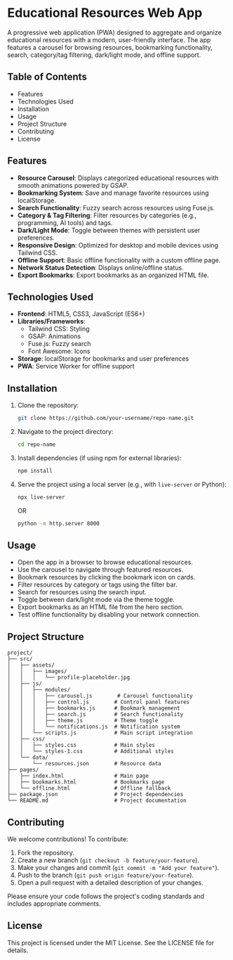 # Educational Resources Web App

A progressive web application (PWA) designed to aggregate and organize educational resources with a modern, user-friendly interface. The app features a carousel for browsing resources, bookmarking functionality, search, category/tag filtering, dark/light mode, and offline support.

## Table of Contents

- Features
- Technologies Used
- Installation
- Usage
- Project Structure
- Contributing
- License

## Features

- **Resource Carousel**: Displays categorized educational resources with smooth animations powered by GSAP.
- **Bookmarking System**: Save and manage favorite resources using localStorage.
- **Search Functionality**: Fuzzy search across resources using Fuse.js.
- **Category & Tag Filtering**: Filter resources by categories (e.g., programming, AI tools) and tags.
- **Dark/Light Mode**: Toggle between themes with persistent user preferences.
- **Responsive Design**: Optimized for desktop and mobile devices using Tailwind CSS.
- **Offline Support**: Basic offline functionality with a custom offline page.
- **Network Status Detection**: Displays online/offline status.
- **Export Bookmarks**: Export bookmarks as an organized HTML file.

## Technologies Used

- **Frontend**: HTML5, CSS3, JavaScript (ES6+)
- **Libraries/Frameworks**:
  - Tailwind CSS: Styling
  - GSAP: Animations
  - Fuse.js: Fuzzy search
  - Font Awesome: Icons
- **Storage**: localStorage for bookmarks and user preferences
- **PWA**: Service Worker for offline support

## Installation

1. Clone the repository:

   ```bash
   git clone https://github.com/your-username/repo-name.git
   ```

2. Navigate to the project directory:

   ```bash
   cd repo-name
   ```

3. Install dependencies (if using npm for external libraries):

   ```bash
   npm install
   ```

4. Serve the project using a local server (e.g., with `live-server` or Python):

   ```bash
   npx live-server
   ```

   OR

   ```bash
   python -m http.server 8000
   ```

## Usage

- Open the app in a browser to browse educational resources.
- Use the carousel to navigate through featured resources.
- Bookmark resources by clicking the bookmark icon on cards.
- Filter resources by category or tags using the filter bar.
- Search for resources using the search input.
- Toggle between dark/light mode via the theme toggle.
- Export bookmarks as an HTML file from the hero section.
- Test offline functionality by disabling your network connection.

## Project Structure

```
project/
├── src/
│   ├── assets/
│   │   ├── images/
│   │   │   └── profile-placeholder.jpg
│   ├── js/
│   │   ├── modules/
│   │   │   ├── carousel.js        # Carousel functionality
│   │   │   ├── control.js        # Control panel features
│   │   │   ├── bookmarks.js      # Bookmark management
│   │   │   ├── search.js         # Search functionality
│   │   │   ├── theme.js          # Theme toggle
│   │   │   └── notifications.js  # Notification system
│   │   └── scripts.js            # Main script integration
│   ├── css/
│   │   ├── styles.css            # Main styles
│   │   └── styles-1.css          # Additional styles
│   └── data/
│       └── resources.json        # Resource data
├── pages/
│   ├── index.html                # Main page
│   ├── bookmarks.html            # Bookmarks page
│   └── offline.html              # Offline fallback
├── package.json                  # Project dependencies
└── README.md                     # Project documentation
```

## Contributing

We welcome contributions! To contribute:

1. Fork the repository.
2. Create a new branch (`git checkout -b feature/your-feature`).
3. Make your changes and commit (`git commit -m "Add your feature"`).
4. Push to the branch (`git push origin feature/your-feature`).
5. Open a pull request with a detailed description of your changes.

Please ensure your code follows the project's coding standards and includes appropriate comments.

## License

This project is licensed under the MIT License. See the LICENSE file for details.
